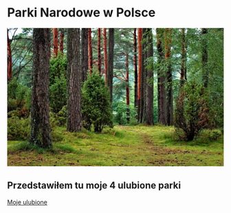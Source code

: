 # Parki Narodowe w Polsce
![forest](images/forest.jpg)
## Przedstawiłem tu moje 4 ulubione parki
[Moje ulubione](https://narada108.github.io/National-Park/)
